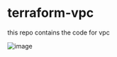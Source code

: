 # terraform-vpc
this repo contains the code for vpc

![image](https://user-images.githubusercontent.com/74950445/125935586-1cd52950-ca8f-4c57-bd96-9792500dd473.png)


